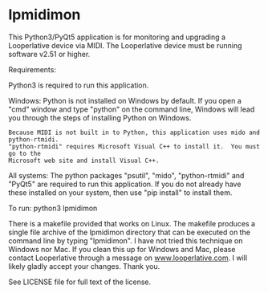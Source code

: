 # lpmidimon

This Python3/PyQt5 application is for monitoring and upgrading a Looperlative device
via MIDI.  The Looperlative device must be running software v2.51 or higher.

Requirements:

Python3 is required to run this application.

Windows:
	Python is not installed on Windows by default.  If you open a "cmd" window and type
	"python" on the command line, Windows will lead you through the steps of installing
	Python on Windows.

	Because MIDI is not built in to Python, this application uses mido and python-rtmidi.
	"python-rtmidi" requires Microsoft Visual C++ to install it.  You must go to the
	Microsoft web site and install Visual C++.

All systems:
	The python packages "psutil", "mido", "python-rtmidi" and "PyQt5" are required to run this
	application.  If you do not already have these installed on your system, then
	use "pip install" to install them.

To run:
	python3 lpmidimon

There is a makefile provided that works on Linux.  The makefile produces a single file
archive of the lpmidimon directory that can be executed on the command line by typing
"lpmidimon".  I have not tried this technique on Windows nor Mac.  If you clean this
up for Windows and Mac, please contact Looperlative through a message on
www.looperlative.com.  I will likely gladly accept your changes.  Thank you.

See LICENSE file for full text of the license.
